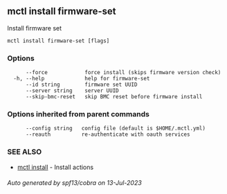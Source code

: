 ## mctl install firmware-set

Install firmware set

```
mctl install firmware-set [flags]
```

### Options

```
      --force            force install (skips firmware version check)
  -h, --help             help for firmware-set
      --id string        firmware set UUID
      --server string    server UUID
      --skip-bmc-reset   skip BMC reset before firmware install
```

### Options inherited from parent commands

```
      --config string   config file (default is $HOME/.mctl.yml)
      --reauth          re-authenticate with oauth services
```

### SEE ALSO

* [mctl install](mctl_install.md)	 - Install actions

###### Auto generated by spf13/cobra on 13-Jul-2023

